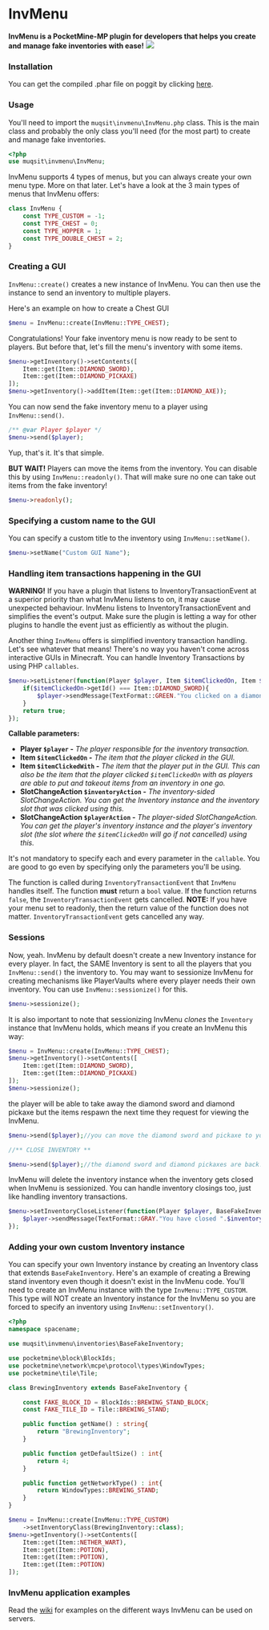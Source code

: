 # InvMenu
**InvMenu is a PocketMine-MP plugin for developers that helps you create and manage fake inventories with ease!**
[![](https://poggit.pmmp.io/shield.state/InvMenu)](https://poggit.pmmp.io/p/InvMenu)

### Installation
You can get the compiled .phar file on poggit by clicking [here](https://poggit.pmmp.io/ci/Muqsit/InvMenu/~).

### Usage
You'll need to import the `muqsit\invmenu\InvMenu.php` class. This is the main class and probably the only class you'll need (for the most part) to create and manage fake inventories.
```php
<?php
use muqsit\invmenu\InvMenu;
```

InvMenu supports 4 types of menus, but you can always create your own menu type. More on that later. Let's have a look at the 3 main types of menus that InvMenu offers:
```php
class InvMenu {
    const TYPE_CUSTOM = -1;
    const TYPE_CHEST = 0;
    const TYPE_HOPPER = 1;
    const TYPE_DOUBLE_CHEST = 2;
}
```

### Creating a GUI
`InvMenu::create()` creates a new instance of InvMenu. You can then use the instance to send an inventory to multiple players.

Here's an example on how to create a Chest GUI
```php
$menu = InvMenu::create(InvMenu::TYPE_CHEST);
```
Congratulations! Your fake inventory menu is now ready to be sent to players. But before that, let's fill the menu's inventory with some items.
```php
$menu->getInventory()->setContents([
    Item::get(Item::DIAMOND_SWORD),
    Item::get(Item::DIAMOND_PICKAXE)
]);
$menu->getInventory()->addItem(Item::get(Item::DIAMOND_AXE));
```
You can now send the fake inventory menu to a player using `InvMenu::send()`.
```php
/** @var Player $player */
$menu->send($player);
```
Yup, that's it. It's that simple.

**BUT WAIT!** Players can move the items from the inventory. You can disable this by using `InvMenu::readonly()`. That will make sure no one can take out items from the fake inventory!
```php
$menu->readonly();
```

### Specifying a custom name to the GUI
You can specify a custom title to the inventory using `InvMenu::setName()`.
```php
$menu->setName("Custom GUI Name");
```

### Handling item transactions happening in the GUI
**WARNING!** If you have a plugin that listens to InventoryTransactionEvent at a superior priority than what InvMenu listens to on, it may cause unexpected behaviour. InvMenu listens to InventoryTransactionEvent and simplifies the event's output. Make sure the plugin is letting a way for other plugins to handle the event just as efficiently as without the plugin.


Another thing `InvMenu` offers is simplified inventory transaction handling. Let's see whatever that means!
There's no way you haven't come across interactive GUIs in Minecraft. You can handle Inventory Transactions by using PHP `callables`.
```php
$menu->setListener(function(Player $player, Item $itemClickedOn, Item $itemClickedWith) : bool{
    if($itemClickedOn->getId() === Item::DIAMOND_SWORD){
        $player->sendMessage(TextFormat::GREEN."You clicked on a diamond sword!");
    }
    return true;
});
```
**Callable parameters:**
- **Player `$player` -** *The player responsible for the inventory transaction.*
- **Item `$itemClickedOn` -** *The item that the player clicked in the GUI.*
- **Item `$itemClickedWith` -** *The item that the player put in the GUI. This can also be the item that the player clicked `$itemClickedOn` with as players are able to put and takeout items from an inventory in one go.*
- **SlotChangeAction `$inventoryAction` -** *The inventory-sided SlotChangeAction. You can get the Inventory instance and the inventory slot that was clicked using this.*
- **SlotChangeAction `$playerAction` -** *The player-sided SlotChangeAction. You can get the player's inventory instance and the player's inventory slot (the slot where the `$itemClickedOn` will go if not cancelled) using this.*

It's not mandatory to specify each and every parameter in the `callable`. You are good to go even by specifying only the parameters you'll be using.

The function is called during `InventoryTransactionEvent` that `InvMenu` handles itself. The function **must** return a `bool` value.
If the function returns `false`, the `InventoryTransactionEvent` gets cancelled.
**NOTE:** If you have your menu set to readonly, then the return value of the function does not matter. `InventoryTransactionEvent` gets cancelled any way.


### Sessions
Now, yeah. InvMenu by default doesn't create a new Inventory instance for every player. In fact, the SAME Inventory is sent to all the players that you `InvMenu::send()` the inventory to.
You may want to sessionize InvMenu for creating mechanisms like PlayerVaults where every player needs their own inventory.
You can use `InvMenu::sessionize()` for this.
```php
$menu->sessionize();
```
It is also important to note that sessionizing InvMenu *clones* the `Inventory` instance that InvMenu holds, which means if you create an InvMenu this way:
```php
$menu = InvMenu::create(InvMenu::TYPE_CHEST);
$menu->getInventory()->setContents([
    Item::get(Item::DIAMOND_SWORD),
    Item::get(Item::DIAMOND_PICKAXE)
]);
$menu->sessionize();
```
the player will be able to take away the diamond sword and diamond pickaxe but the items respawn the next time they request for viewing the InvMenu.
```php
$menu->send($player);//you can move the diamond sword and pickaxe to your inventory.

//** CLOSE INVENTORY **

$menu->send($player);//the diamond sword and diamond pickaxes are back!
```
InvMenu will delete the inventory instance when the inventory gets closed when InvMenu is sessionized. You can handle inventory closings too, just like handling inventory transactions.

```php
$menu->setInventoryCloseListener(function(Player $player, BaseFakeInventory $inventory) : void{
    $player->sendMessage(TextFormat::GRAY."You have closed ".$inventory->getName()." while it had ".count($inventory->getContents())." items in it!");
});
```

### Adding your own custom Inventory instance
You can specify your own Inventory instance by creating an Inventory class that extends `BaseFakeInventory`. Here's an example of creating a Brewing stand inventory even though it doesn't exist in the InvMenu code. You'll need to create an InvMenu instance with the type `InvMenu::TYPE_CUSTOM`. This type will NOT create an Inventory instance for the InvMenu so you are forced to specify an inventory using `InvMenu::setInventory()`.
```php
<?php
namespace spacename;

use muqsit\invmenu\inventories\BaseFakeInventory;

use pocketmine\block\BlockIds;
use pocketmine\network\mcpe\protocol\types\WindowTypes;
use pocketmine\tile\Tile;

class BrewingInventory extends BaseFakeInventory {

    const FAKE_BLOCK_ID = BlockIds::BREWING_STAND_BLOCK;
    const FAKE_TILE_ID = Tile::BREWING_STAND;

    public function getName() : string{
        return "BrewingInventory";
    }

    public function getDefaultSize() : int{
        return 4;
    }

    public function getNetworkType() : int{
        return WindowTypes::BREWING_STAND;
    }
}

$menu = InvMenu::create(InvMenu::TYPE_CUSTOM)
    ->setInventoryClass(BrewingInventory::class);
$menu->getInventory()->setContents([
    Item::get(Item::NETHER_WART),
    Item::get(Item::POTION),
    Item::get(Item::POTION),
    Item::get(Item::POTION)
]);
```

### InvMenu application examples
Read the [wiki](https://github.com/Muqsit/InvMenu/wiki/Examples) for examples on the different ways InvMenu can be used on servers.

